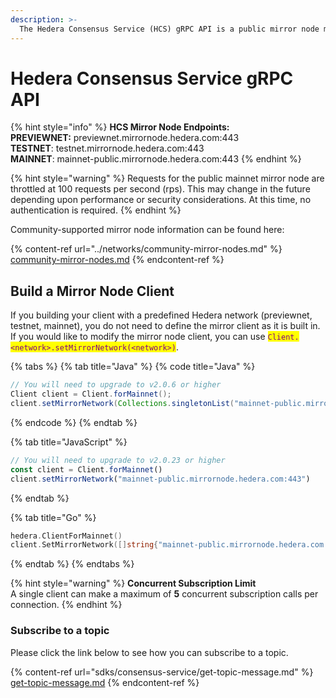```yaml
---
description: >-
  The Hedera Consensus Service (HCS) gRPC API is a public mirror node managed by Hedera. It offers the ability to subscribe to HCS topics and receive messages for the topic subscribed.
---
```


# Hedera Consensus Service gRPC API

{% hint style="info" %}
**HCS Mirror Node Endpoints:**\
**PREVIEWNET:** previewnet.mirrornode.hedera.com:443\
**TESTNET**: testnet.mirrornode.hedera.com:443\
**MAINNET**: mainnet-public.mirrornode.hedera.com:443
{% endhint %}

{% hint style="warning" %}
Requests for the public mainnet mirror node are throttled at 100 requests per second (rps). This may change in the future depending upon performance or security considerations. At this time, no authentication is required.
{% endhint %}

Community-supported mirror node information can be found here:

{% content-ref url="../networks/community-mirror-nodes.md" %}
[community-mirror-nodes.md](../networks/community-mirror-nodes.md)
{% endcontent-ref %}

## Build a Mirror Node Client

If you building your client with a predefined Hedera network (previewnet, testnet, mainnet), you do not need to define the mirror client as it is built in. If you would like to modify the mirror node client, you can use <mark style="color:purple;">`Client.<network>.setMirrorNetwork(<network>)`</mark>.

{% tabs %}
{% tab title="Java" %}
{% code title="Java" %}
```java
// You will need to upgrade to v2.0.6 or higher
Client client = Client.forMainnet();
client.setMirrorNetwork(Collections.singletonList("mainnet-public.mirrornode.hedera.com:443"))
```
{% endcode %}
{% endtab %}

{% tab title="JavaScript" %}
```javascript
// You will need to upgrade to v2.0.23 or higher
const client = Client.forMainnet()
client.setMirrorNetwork("mainnet-public.mirrornode.hedera.com:443")
```
{% endtab %}

{% tab title="Go" %}
```go
hedera.ClientForMainnet()
client.SetMirrorNetwork([]string{"mainnet-public.mirrornode.hedera.com:443"})
```
{% endtab %}
{% endtabs %}

{% hint style="warning" %}
**Concurrent Subscription Limit**\
A single client can make a maximum of **5** concurrent subscription calls per connection.
{% endhint %}

### Subscribe to a topic

Please click the link below to see how you can subscribe to a topic.

{% content-ref url="sdks/consensus-service/get-topic-message.md" %}
[get-topic-message.md](sdks/consensus-service/get-topic-message.md)
{% endcontent-ref %}
